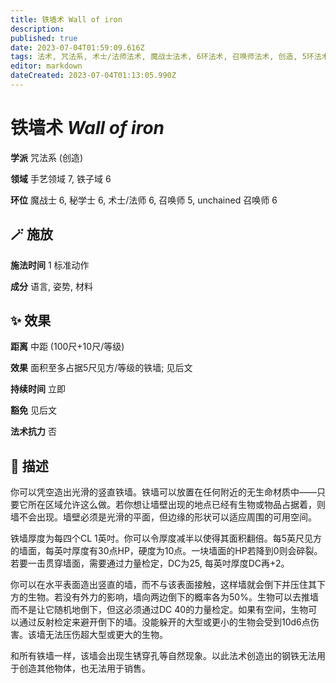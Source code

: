 ```yaml
---
title: 铁墙术 Wall of iron
description: 
published: true
date: 2023-07-04T01:59:09.616Z
tags: 法术, 咒法系, 术士/法师法术, 魔战士法术, 6环法术, 召唤师法术, 创造, 5环法术, 秘学士法术, unchained 召唤师法术, 手艺领域, 铁子域
editor: markdown
dateCreated: 2023-07-04T01:13:05.990Z
---
```


# **铁墙术** *Wall of iron*

**学派** 咒法系 (创造) 

**领域** 手艺领域 7, 铁子域 6

**环位** 魔战士 6, 秘学士 6, 术士/法师 6, 召唤师 5, unchained 召唤师 6

## 🪄 施放

**施法时间** 1 标准动作

**成分** 语言, 姿势, 材料

## ✨ 效果  

**距离** 中距 (100尺+10尺/等级) 

**效果** 面积至多占据5尺见方/等级的铁墙; 见后文 

**持续时间** 立即 

**豁免** 见后文

**法术抗力** 否

## 📖 描述

你可以凭空造出光滑的竖直铁墙。铁墙可以放置在任何附近的无生命材质中——只要它所在区域允许这么做。若你想让墙壁出现的地点已经有生物或物品占据着，则墙不会出现。墙壁必须是光滑的平面，但边缘的形状可以适应周围的可用空间。

铁墙厚度为每四个CL 1英吋。你可以令厚度减半以使得其面积翻倍。每5英尺见方的墙面，每英吋厚度有30点HP，硬度为10点。一块墙面的HP若降到0则会碎裂。若要一击贯穿墙面，需要通过力量检定，DC为25, 每英吋厚度DC再+2。

你可以在水平表面造出竖直的墙，而不与该表面接触，这样墙就会倒下并压住其下方的生物。若没有外力的影响，墙向两边倒下的概率各为50%。生物可以去推墙而不是让它随机地倒下，但这必须通过DC 40的力量检定。如果有空间，生物可以通过反射检定来避开倒下的墙。没能躲开的大型或更小的生物会受到10d6点伤害。该墙无法压伤超大型或更大的生物。

和所有铁墙一样，该墙会出现生锈穿孔等自然现象。以此法术创造出的钢铁无法用于创造其他物体，也无法用于销售。
    